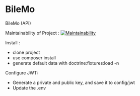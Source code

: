 # BileMo
BileMo (API)

Maintainability of Project :
[![Maintainability](https://api.codeclimate.com/v1/badges/58b09b18971b2866f593/maintainability)](https://codeclimate.com/github/Goufoux/BileMo/maintainability)

Install :

- clone project
- use composer install
- generate default data with doctrine:fixtures:load -n

Configure JWT:

- Generate a private and public key, and save it to config/jwt
- Update the .env 
